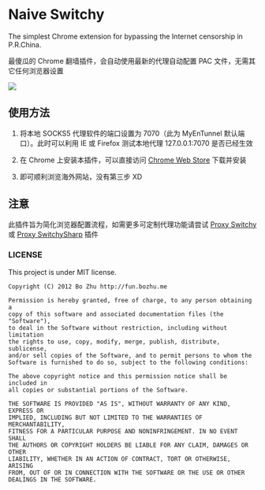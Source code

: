 # Naive Switchy
The simplest Chrome extension for bypassing the Internet censorship in P.R.China.

最傻瓜的 Chrome 翻墙插件，会自动使用最新的代理自动配置 PAC 文件，无需其它任何浏览器设置

![](http://i.imgur.com/onYjG.jpg)


## 使用方法

1. 将本地 SOCKS5 代理软件的端口设置为 7070（此为 MyEnTunnel 默认端口）。此时可以利用 IE 或 Firefox 测试本地代理 127.0.0.1:7070 是否已经生效

2. 在 Chrome 上安装本插件，可以直接访问 [Chrome Web Store](https://chrome.google.com/webstore/detail/dhbppccihanpobkkheolfikgkigfgflh) 下载并安装

3. 即可顺利浏览海外网站，没有第三步 XD

## 注意

此插件旨为简化浏览器配置流程，如需更多可定制代理功能请尝试 [Proxy Switchy](https://chrome.google.com/webstore/detail/caehdcpeofiiigpdhbabniblemipncjj) 或 [Proxy SwitchySharp](https://chrome.google.com/webstore/detail/dpplabbmogkhghncfbfdeeokoefdjegm) 插件

### LICENSE

This project is under MIT license.

    Copyright (C) 2012 Bo Zhu http://fun.bozhu.me

    Permission is hereby granted, free of charge, to any person obtaining a
    copy of this software and associated documentation files (the "Software"),
    to deal in the Software without restriction, including without limitation
    the rights to use, copy, modify, merge, publish, distribute, sublicense,
    and/or sell copies of the Software, and to permit persons to whom the
    Software is furnished to do so, subject to the following conditions:

    The above copyright notice and this permission notice shall be included in
    all copies or substantial portions of the Software.

    THE SOFTWARE IS PROVIDED "AS IS", WITHOUT WARRANTY OF ANY KIND, EXPRESS OR
    IMPLIED, INCLUDING BUT NOT LIMITED TO THE WARRANTIES OF MERCHANTABILITY,
    FITNESS FOR A PARTICULAR PURPOSE AND NONINFRINGEMENT. IN NO EVENT SHALL
    THE AUTHORS OR COPYRIGHT HOLDERS BE LIABLE FOR ANY CLAIM, DAMAGES OR OTHER
    LIABILITY, WHETHER IN AN ACTION OF CONTRACT, TORT OR OTHERWISE, ARISING
    FROM, OUT OF OR IN CONNECTION WITH THE SOFTWARE OR THE USE OR OTHER
    DEALINGS IN THE SOFTWARE.
